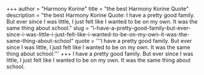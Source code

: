 +++
author = "Harmony Korine"
title = "the best Harmony Korine Quote"
description = "the best Harmony Korine Quote: I have a pretty good family. But ever since I was little, I just felt like I wanted to be on my own. It was the same thing about school."
slug = "i-have-a-pretty-good-family-but-ever-since-i-was-little-i-just-felt-like-i-wanted-to-be-on-my-own-it-was-the-same-thing-about-school"
quote = '''I have a pretty good family. But ever since I was little, I just felt like I wanted to be on my own. It was the same thing about school.'''
+++
I have a pretty good family. But ever since I was little, I just felt like I wanted to be on my own. It was the same thing about school.
